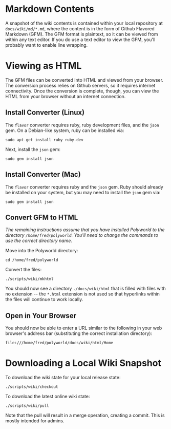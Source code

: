 # Markdown Contents
A snapshot of the wiki contents is contained within your local repository at `docs/wiki/md/*.md`, where the content is in the form of Github Flavored Markdown (GFM). The GFM format is plaintext, so it can be viewed from within any text editor. If you do use a text editor to view the GFM, you'll probably want to enable line wrapping.

# Viewing as HTML
The GFM files can be converted into HTML and viewed from your browser. The conversion process relies on Github servers, so it requires internet connectivity. Once the conversion is complete, though, you can view the HTML from your browser without an internet connection.

## Install Converter (Linux)
The `flavor` converter requires ruby, ruby development files, and the `json` gem. On a Debian-like system, ruby can be installed via:
```
sudo apt-get install ruby ruby-dev
```

Next, install the `json` gem:
```
sudo gem install json
```

## Install Converter (Mac)
The `flavor` converter requires ruby and the `json` gem. Ruby should already be installed on your system, but you may need to install the `json` gem via:
```
sudo gem install json
```

## Convert GFM to HTML
*The remaining instructions assume that you have installed Polyworld to the directory `/home/fred/polyworld`. You'll need to change the commands to use the correct directory name.*

Move into the Polyworld directory:
```
cd /home/fred/polyworld
```

Convert the files:
```
./scripts/wiki/mkhtml
```

You should now see a directory `./docs/wiki/html` that is filled with files with no extension -- the `*.html` extension is not used so that hyperlinks within the files will continue to work locally.

## Open in Your Browser
You should now be able to enter a URL similar to the following in your web browser's address bar (substituting the correct installation directory):
```
file:///home/fred/polyworld/docs/wiki/html/Home
```

# Downloading a Local Wiki Snapshot
To download the wiki state for your local release state:
```
./scripts/wiki/checkout
```

To download the latest online wiki state:
```
./scripts/wiki/pull
```
Note that the pull will result in a merge operation, creating a commit. This is mostly intended for admins.
